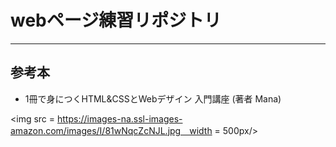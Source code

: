 # webページ練習リポジトリ

---

## 参考本

* 1冊で身につくHTML&CSSとWebデザイン 入門講座 (著者 Mana)

<img src = https://images-na.ssl-images-amazon.com/images/I/81wNqcZcNJL.jpg　width = 500px/>
